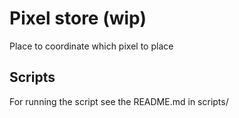 # Pixel store (wip)

Place to coordinate which pixel to place

## Scripts

For running the script see the README.md in scripts/
